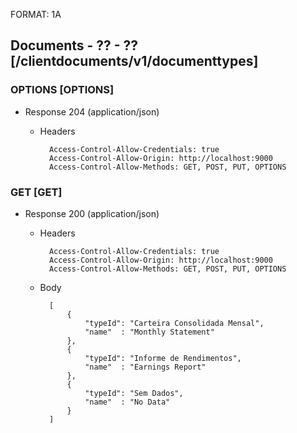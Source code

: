 FORMAT: 1A

## Documents - ?? - ?? [/clientdocuments/v1/documenttypes]

### OPTIONS [OPTIONS]

+ Response 204 (application/json)

  + Headers

          Access-Control-Allow-Credentials: true
          Access-Control-Allow-Origin: http://localhost:9000
          Access-Control-Allow-Methods: GET, POST, PUT, OPTIONS

### GET [GET]

+ Response 200 (application/json)

  + Headers

          Access-Control-Allow-Credentials: true
          Access-Control-Allow-Origin: http://localhost:9000
          Access-Control-Allow-Methods: GET, POST, PUT, OPTIONS


  + Body

          [
              {
                  "typeId": "Carteira Consolidada Mensal",
                  "name"  : "Monthly Statement"
              },
              {
                  "typeId": "Informe de Rendimentos",
                  "name"  : "Earnings Report"
              },
              {
                  "typeId": "Sem Dados",
                  "name"  : "No Data"
              }
          ]
